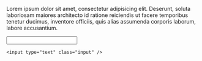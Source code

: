 Lorem ipsum dolor sit amet, consectetur adipisicing elit. Deserunt, soluta laboriosam maiores architecto id ratione reiciendis ut facere temporibus tenetur ducimus, inventore officiis, quis alias assumenda corporis laborum, labore accusantium.

<div class="sg-example">
    <input type="text" class="input" />
</div>

```markup
<input type="text" class="input" />
```